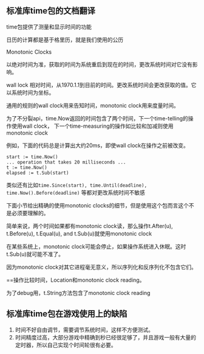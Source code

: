 ## 标准库time包的文档翻译
time包提供了测量和显示时间的功能

日历的计算都是基于格里历，就是我们使用的公历

Monotonic Clocks

以绝对时间为准，获取的时间为系统重启到现在的时间，更改系统时间对它没有影响。

wall lock
相对时间，从1970.1.1到目前的时间。更改系统时间会更改获取的值。它以系统时间为坐标。

通用的规则的wall clock用来告知时间，monotonic clock用来度量时间。

为了不分裂api，time.Now返回的时间包含了两个时间，下一个time-telling的操作使用wall clock，
下一个time-measuring的操作如比较和加减则使用monotonic clock

例如，下面的代码总是计算出大约20ms，即使wall clock在操作之前被改变。
```
start := time.Now()
... operation that takes 20 milliseconds ...
t := time.Now()
elapsed := t.Sub(start)
```

类似还有比如`time.Since(start), time.Until(deadline), time.Now().Before(deadline)`
等都对更改系统时间不敏感

下面小节给出精确的使用monotonic clocks的细节，但是使用这个包而言这个不是必须要理解的。

简单来说，两个时间如果都有monotonic clock读，那么操作t.After(u), t.Before(u), t.Equal(u), and t.Sub(u)就使用monotonic clock

在某些系统上，monotonic clock可能会停止，如果操作系统进入休眠。这时t.Sub(u)就可能不准了。

因为monotonic clock对其它进程毫无意义，所以序列化和反序列化不包含它们。

==操作比较时间，Location和monotonic clock reading。

为了debug用，t.String方法包含了monotonic clock reading

## 标准库time包在游戏使用上的缺陷

1. 时间不好自由调节，需要调节系统时间，这样不方便测试。
2. 时间精度过高，大部分游戏中精确到秒已经很足够了，并且游戏一般有大量的定时器，所以自己实现个时间轮很有必要。


